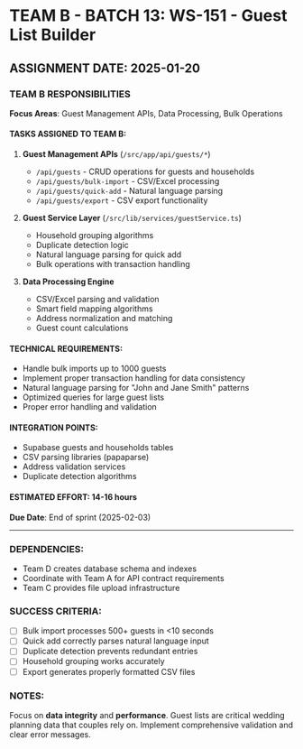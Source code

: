 # TEAM B - BATCH 13: WS-151 - Guest List Builder

## ASSIGNMENT DATE: 2025-01-20

### TEAM B RESPONSIBILITIES
**Focus Areas**: Guest Management APIs, Data Processing, Bulk Operations

#### TASKS ASSIGNED TO TEAM B:
1. **Guest Management APIs** (`/src/app/api/guests/*`)
   - `/api/guests` - CRUD operations for guests and households
   - `/api/guests/bulk-import` - CSV/Excel processing
   - `/api/guests/quick-add` - Natural language parsing
   - `/api/guests/export` - CSV export functionality

2. **Guest Service Layer** (`/src/lib/services/guestService.ts`)
   - Household grouping algorithms
   - Duplicate detection logic
   - Natural language parsing for quick add
   - Bulk operations with transaction handling

3. **Data Processing Engine**
   - CSV/Excel parsing and validation
   - Smart field mapping algorithms
   - Address normalization and matching
   - Guest count calculations

#### TECHNICAL REQUIREMENTS:
- Handle bulk imports up to 1000 guests
- Implement proper transaction handling for data consistency
- Natural language parsing for "John and Jane Smith" patterns
- Optimized queries for large guest lists
- Proper error handling and validation

#### INTEGRATION POINTS:
- Supabase guests and households tables
- CSV parsing libraries (papaparse)
- Address validation services
- Duplicate detection algorithms

#### ESTIMATED EFFORT: 14-16 hours
**Due Date**: End of sprint (2025-02-03)

---

### DEPENDENCIES:
- Team D creates database schema and indexes
- Coordinate with Team A for API contract requirements
- Team C provides file upload infrastructure

### SUCCESS CRITERIA:
- [ ] Bulk import processes 500+ guests in <10 seconds
- [ ] Quick add correctly parses natural language input
- [ ] Duplicate detection prevents redundant entries
- [ ] Household grouping works accurately
- [ ] Export generates properly formatted CSV files

### NOTES:
Focus on **data integrity** and **performance**. Guest lists are critical wedding planning data that couples rely on. Implement comprehensive validation and clear error messages.